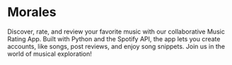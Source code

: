 # Morales
Discover, rate, and review your favorite music with our collaborative Music Rating App. Built with Python and the Spotify API, the app lets you create accounts, like songs, post reviews, and enjoy song snippets. Join us in the world of musical exploration!
